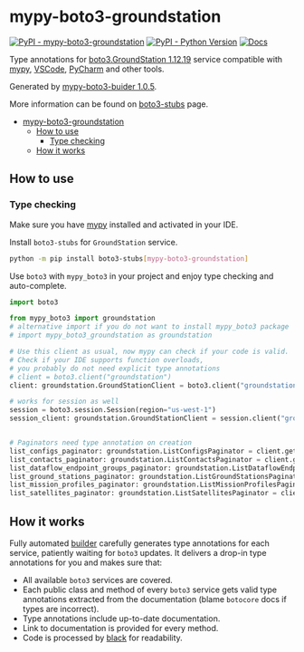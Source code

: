 # mypy-boto3-groundstation

[![PyPI - mypy-boto3-groundstation](https://img.shields.io/pypi/v/mypy-boto3-groundstation.svg?color=blue)](https://pypi.org/project/mypy-boto3-groundstation)
[![PyPI - Python Version](https://img.shields.io/pypi/pyversions/mypy-boto3-groundstation.svg?color=blue)](https://pypi.org/project/mypy-boto3-groundstation)
[![Docs](https://img.shields.io/readthedocs/mypy-boto3-builder.svg?color=blue)](https://mypy-boto3-builder.readthedocs.io/)

Type annotations for
[boto3.GroundStation 1.12.19](https://boto3.amazonaws.com/v1/documentation/api/1.12.19/reference/services/groundstation.html#GroundStation) service
compatible with [mypy](https://github.com/python/mypy), [VSCode](https://code.visualstudio.com/),
[PyCharm](https://www.jetbrains.com/pycharm/) and other tools.

Generated by [mypy-boto3-buider 1.0.5](https://github.com/vemel/mypy_boto3_builder).

More information can be found on [boto3-stubs](https://pypi.org/project/boto3-stubs/) page.

- [mypy-boto3-groundstation](#mypy-boto3-groundstation)
  - [How to use](#how-to-use)
    - [Type checking](#type-checking)
  - [How it works](#how-it-works)

## How to use

### Type checking

Make sure you have [mypy](https://github.com/python/mypy) installed and activated in your IDE.

Install `boto3-stubs` for `GroundStation` service.

```bash
python -m pip install boto3-stubs[mypy-boto3-groundstation]
```

Use `boto3` with `mypy_boto3` in your project and enjoy type checking and auto-complete.

```python
import boto3

from mypy_boto3 import groundstation
# alternative import if you do not want to install mypy_boto3 package
# import mypy_boto3_groundstation as groundstation

# Use this client as usual, now mypy can check if your code is valid.
# Check if your IDE supports function overloads,
# you probably do not need explicit type annotations
# client = boto3.client("groundstation")
client: groundstation.GroundStationClient = boto3.client("groundstation")

# works for session as well
session = boto3.session.Session(region="us-west-1")
session_client: groundstation.GroundStationClient = session.client("groundstation")


# Paginators need type annotation on creation
list_configs_paginator: groundstation.ListConfigsPaginator = client.get_paginator("list_configs")
list_contacts_paginator: groundstation.ListContactsPaginator = client.get_paginator("list_contacts")
list_dataflow_endpoint_groups_paginator: groundstation.ListDataflowEndpointGroupsPaginator = client.get_paginator("list_dataflow_endpoint_groups")
list_ground_stations_paginator: groundstation.ListGroundStationsPaginator = client.get_paginator("list_ground_stations")
list_mission_profiles_paginator: groundstation.ListMissionProfilesPaginator = client.get_paginator("list_mission_profiles")
list_satellites_paginator: groundstation.ListSatellitesPaginator = client.get_paginator("list_satellites")
```

## How it works

Fully automated [builder](https://github.com/vemel/mypy_boto3_builder) carefully generates
type annotations for each service, patiently waiting for `boto3` updates. It delivers
a drop-in type annotations for you and makes sure that:

- All available `boto3` services are covered.
- Each public class and method of every `boto3` service gets valid type annotations
  extracted from the documentation (blame `botocore` docs if types are incorrect).
- Type annotations include up-to-date documentation.
- Link to documentation is provided for every method.
- Code is processed by [black](https://github.com/psf/black) for readability.
